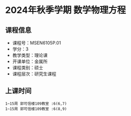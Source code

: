# 2024年秋季学期 数学物理方程 






## 课程信息

- 课程号：MSEN6105P.01
- 学分：3
- 教学类型：理论课
- 开课单位：金属所
- 课程类别：硕士
- 课程层次：研究生课程

## 上课时间

```
1~15周 郭可信楼109教室 :6(6,7)
1~15周 郭可信楼109教室 :6(8,9)
```


